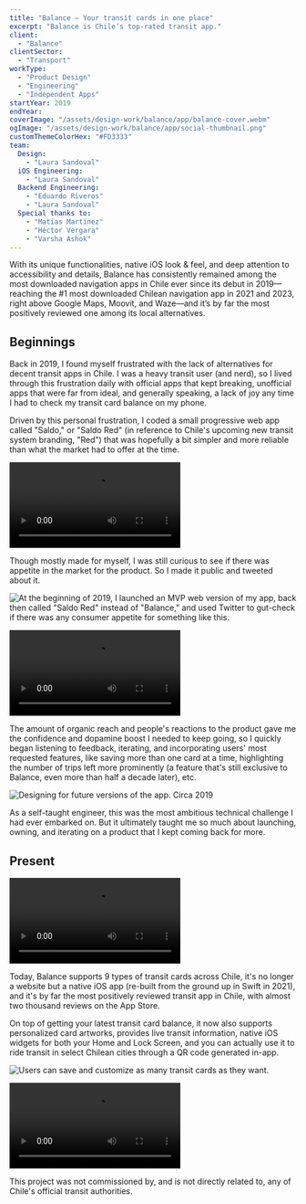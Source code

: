 ```yaml
---
title: "Balance — Your transit cards in one place"
excerpt: "Balance is Chile’s top-rated transit app."
client:
  - "Balance"
clientSector:
  - "Transport"
workType:
  - "Product Design"
  - "Engineering"
  - "Independent Apps"
startYear: 2019
endYear: 
coverImage: "/assets/design-work/balance/app/balance-cover.webm"
ogImage: "/assets/design-work/balance/app/social-thumbnail.png"
customThemeColorHex: "#FD3333"
team:
  Design:
    - "Laura Sandoval"
  iOS Engineering:
    - "Laura Sandoval"
  Backend Engineering:
    - "Eduardo Riveros"
    - "Laura Sandoval"
  Special thanks to:
    - "Matías Martínez"
    - "Héctor Vergara"
    - "Varsha Ashok"
---
```


With its unique functionalities, native iOS look & feel, and deep attention to accessibility and details, Balance has consistently remained among the most downloaded navigation apps in Chile ever since its debut in 2019—reaching the #1 most downloaded Chilean navigation app in 2021 and 2023, right above Google Maps, Moovit, and Waze—and it’s by far the most positively reviewed one among its local alternatives.

## Beginnings

Back in 2019, I found myself frustrated with the lack of alternatives for decent transit apps in Chile. I was a heavy transit user (and nerd), so I lived through this frustration daily with official apps that kept breaking, unofficial apps that were far from ideal, and generally speaking, a lack of joy any time I had to check my transit card balance on my phone.

Driven by this personal frustration, I coded a small progressive web app called "Saldo," or "Saldo Red" (in reference to Chile's upcoming new transit system branding, "Red") that was hopefully a bit simpler and more reliable than what the market had to offer at the time.

![Initial MVP for Balance, in the form of a progressive web app. Circa 2019.](/assets/design-work/balance/app/balance-2019-webapp-demo.webm)

Though mostly made for myself, I was still curious to see if there was appetite in the market for the product. So I made it public and tweeted about it.

![At the beginning of 2019, I launched an MVP web version of my app, back then called "Saldo Red" instead of "Balance," and used Twitter to gut-check if there was any consumer appetite for something like this.](/assets/design-work/balance/app/2019-tweet.png)

![Thanks to the tweet, the app got some news coverage as well. 2019.](/assets/design-work/balance/app/TVN-230719.webm)

The amount of organic reach and people's reactions to the product gave me the confidence and dopamine boost I needed to keep going, so I quickly began listening to feedback, iterating, and incorporating users' most requested features, like saving more than one card at a time, highlighting the number of trips left more prominently (a feature that's still exclusive to Balance, even more than half a decade later), etc.

![Designing for future versions of the app. Circa 2019](/assets/design-work/balance/app/saldo-red-sketch-2019-bts.png)

As a self-taught engineer, this was the most ambitious technical challenge I had ever embarked on. But it ultimately taught me so much about launching, owning, and iterating on a product that I kept coming back for more.

## Present

![Balance in 2024.](/assets/design-work/balance/app/balance-cover.webm)

Today, Balance supports 9 types of transit cards across Chile, it's no longer a website but a native iOS app (re-built from the ground up in Swift in 2021), and it's by far the most positively reviewed transit app in Chile, with almost two thousand reviews on the App Store.

On top of getting your latest transit card balance, it now also supports personalized card artworks, provides live transit information, native iOS widgets for both your Home and Lock Screen, and you can actually use it to ride transit in select Chilean cities through a QR code generated in-app.

![Users can save and customize as many transit cards as they want.](/assets/design-work/balance/app/balance-saved-cards.png)

![Each card has a different set of artwork options, based on the card's historical context as well as platform-wide themes like Pride.](/assets/design-work/balance/app/balance-card-designs-reel.webm)

This project was not commissioned by, and is not directly related to, any of Chile's official transit authorities.